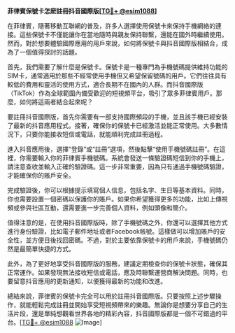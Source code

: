 **菲律賓保號卡怎麽註冊抖音國際版[[TG💪+ @esim1088](https://t.me/s/esim1088)]**

在菲律賓，隨著移動互聯網的普及，許多人選擇使用保號卡來保持手機網絡的連接。這些保號卡不僅能讓你在當地隨時與親友保持聯繫，還能在國外時繼續使用。然而，對於想要體驗國際應用的用戶來說，如何將保號卡與抖音國際版相結合，成為了一個值得探討的話題。

首先，我們需要了解什麼是保號卡。保號卡是一種專門為手機號碼提供維持功能的SIM卡，通常適用於那些不經常使用手機但又希望保留號碼的用戶。它們往往具有較低的費用和靈活的使用方式，適合長期不在國內的人群。而抖音國際版（TikTok）作為全球範圍內備受歡迎的短視頻平台，吸引了眾多菲律賓用戶。那麼，如何將這兩者結合起來呢？

要註冊抖音國際版，首先你需要有一部支持國際頻段的手機，並且該手機已經安裝了最新的抖音應用程式。接著，確保你的保號卡已經激活並能正常使用。大多數情況下，只要你能接收短信或電話，就能順利完成註冊過程。

進入抖音應用後，選擇“登錄”或“註冊”選項，然後點擊“使用手機號碼註冊”。在這裡，你需要輸入你的菲律賓手機號碼。系統會發送一條驗證碼短信到你的手機上，請注意查收並輸入正確的驗證碼。這一步非常重要，因為只有通過手機號碼驗證，才能確保你的賬戶安全。

完成驗證後，你可以根據提示填寫個人信息，包括名字、生日等基本資料。同時，你也需要設置一個密碼以保護你的賬戶。如果你希望獲得更多的功能，比如上傳視頻或參與社區互動，還需要進一步完善個人資料，例如頭像和簡介。

值得注意的是，在使用抖音國際版時，除了手機號碼之外，你還可以選擇其他方式進行身份驗證，比如電子郵件地址或者Facebook帳號。這樣做可以增加賬戶的安全性，並方便日後找回密碼。不過，對於主要依靠保號卡的用戶來說，手機號碼仍然是最簡單快捷的方式。

此外，為了更好地享受抖音國際版的服務，建議定期檢查你的保號卡狀態，確保其正常運作。如果發現無法接收短信或電話，應及時聯繫運營商解決問題。同時，也要留意抖音應用的更新通知，以便獲得最新的功能和改進。

總結來說，菲律賓的保號卡完全可以用於註冊抖音國際版。只要按照上述步驟操作，就能輕鬆完成註冊並開始享受短視頻帶來的樂趣。無論你是想要分享自己的生活片段，還是單純想觀看世界各地的精彩內容，抖音國際版都是一個不可錯過的平台。[[TG💪+ @esim1088](https://t.me/s/esim1088) ![Image](https://i.postimg.cc/4NQfJmqS/Snipaste-2025-05-13-00-14-12.png)]